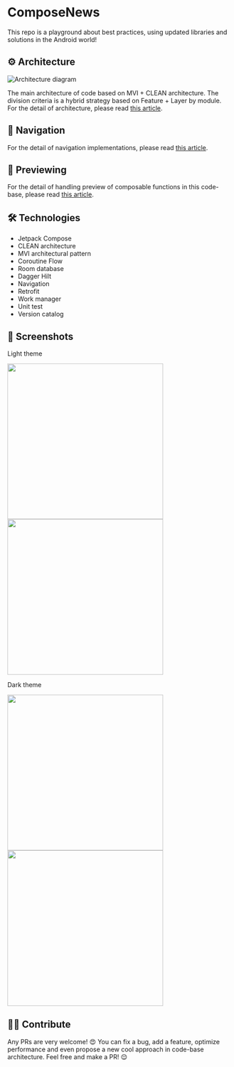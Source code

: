 # ComposeNews

This repo is a playground about best practices, using updated libraries and solutions in the Android world!

## ⚙️ Architecture

![Architecture diagram](asset/architecture.jpg)

The main architecture of code based on MVI + CLEAN architecture. The division criteria is a hybrid strategy based on Feature + Layer by module.
For the detail of architecture, please read [this article](https://medium.com/@kaaveh/migrate-from-mvvm-to-mvi-f938c27c214f).

## 🚦 Navigation

For the detail of navigation implementations, please read [this article](https://proandroiddev.com/all-about-navigation-in-the-jetpack-compose-based-production-code-base-902706b8466d).

## 📱 Previewing

For the detail of handling preview of composable functions in this code-base, please read [this article](https://proandroiddev.com/an-introduction-about-preview-in-jetpack-compose-b72a96daac35).

## 🛠 Technologies

- Jetpack Compose
- CLEAN architecture
- MVI architectural pattern
- Coroutine Flow
- Room database
- Dagger Hilt
- Navigation
- Retrofit
- Work manager
- Unit test
- Version catalog

## 📸 Screenshots

Light theme


<p float="left">
  <img src="asset/1.png" width="350"/>
  <img src="asset/2.png" width="350"/>
</p>


Dark theme


<p float="left">
  <img src="asset/3.png" width="350"/>
  <img src="asset/4.png" width="350"/>
</p>

## 🤝🏻 Contribute

Any PRs are very welcome! 😍 You can fix a bug, add a feature, optimize performance and even propose a new cool approach in code-base architecture. Feel free and make a PR! 😌
